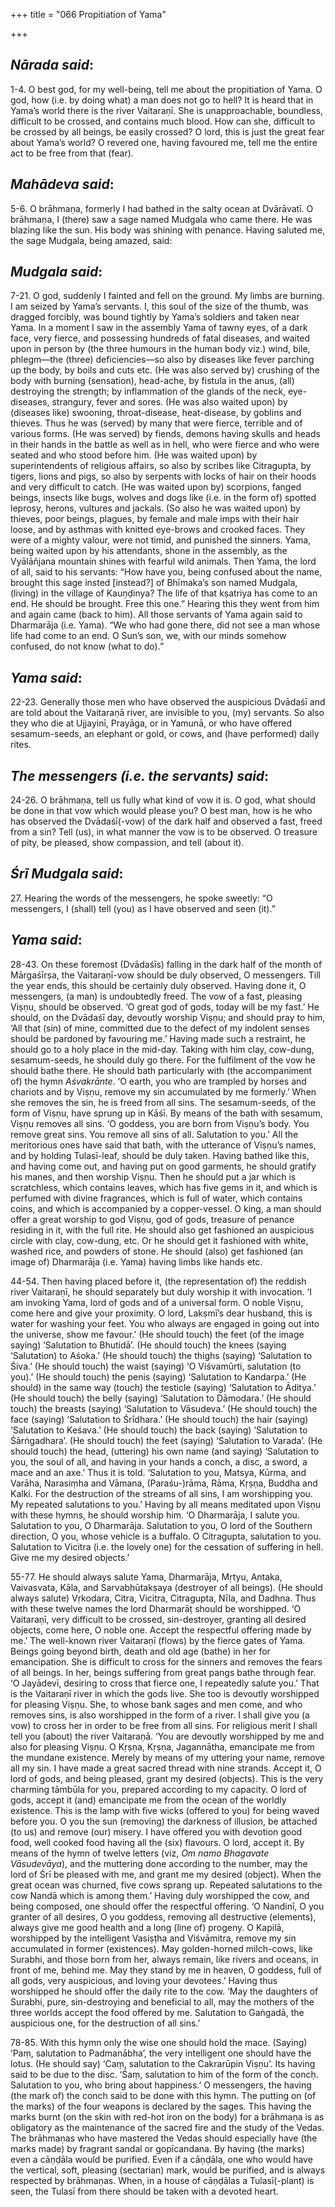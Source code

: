 +++
title = "066 Propitiation of Yama"

+++
 

## *Nārada said*:

1-4. O best god, for my well-being, tell me about the propitiation of Yama. O god, how (i.e. by doing what) a man does not go to hell? It is heard that in Yama’s world there is the river Vaitaraṇī. She is unapproachable, boundless, difficult to be crossed, and contains much blood. How can she, difficult to be crossed by all beings, be easily crossed? O lord, this is just the great fear about Yama’s world? O revered one, having favoured me, tell me the entire act to be free from that (fear).

## *Mahādeva said*:

5-6. O brāhmaṇa, formerly I had bathed in the salty ocean at Dvārāvatī. O brāhmaṇa, I (there) saw a sage named Mudgala who came there. He was blazing like the sun. His body was shining with penance. Having saluted me, the sage Mudgala, being amazed, said:

## *Mudgala said*:

7-21. O god, suddenly I fainted and fell on the ground. My limbs are burning. I am seized by Yama’s servants. I, this soul of the size of the thumb, was dragged forcibly, was bound tightly by Yama’s soldiers and taken near Yama. In a moment I saw in the assembly Yama of tawny eyes, of a dark face, very fierce, and possessing hundreds of fatal diseases, and waited upon in person by (the three humours in the human body viz.) wind, bile, phlegm—the (three) deficiencies—so also by diseases like fever parching up the body, by boils and cuts etc. (He was also served by) crushing of the body with burning (sensation), head-ache, by fistula in the anus, (all) destroying the strength; by inflammation of the glands of the neck, eye-diseases, strangury, fever and sores. (He was also waited upon) by (diseases like) swooning, throat-disease, heat-disease, by goblins and thieves. Thus he was (served) by many that were fierce, terrible and of various forms. (He was served) by fiends, demons having skulls and heads in their hands in the battle as well as in hell, who were fierce and who were seated and who stood before him. (He was waited upon) by superintendents of religious affairs, so also by scribes like Citragupta, by tigers, lions and pigs, so also by serpents with locks of hair on their hoods and very difficult to catch. (He was waited upon by) scorpions, fanged beings, insects like bugs, wolves and dogs like (i.e. in the form of) spotted leprosy, herons, vultures and jackals. (So also he was waited upon) by thieves, poor beings, plagues, by female and male imps with their hair loose, and by asthmas with knitted eye-brows and crooked faces. They were of a mighty valour, were not timid, and punished the sinners. Yama, being waited upon by his attendants, shone in the assembly, as the Vyālāñjana mountain shines with fearful wild animals. Then Yama, the lord of all, said to his servants: “How have you, being confused about the name, brought this sage insted [instead?] of Bhīmaka’s son named Mudgala, (living) in the village of Kauṇḍinya? The life of that kṣatriya has come to an end. He should be brought. Free this one.” Hearing this they went from him and again came (back to him). All those servants of Yama again said to Dharmarāja (i.e. Yama). “We who had gone there, did not see a man whose life had come to an end. O Sun’s son, we, with our minds somehow confused, do not know (what to do).”

## *Yama said*:

22-23. Generally those men who have observed the auspicious Dvādaśī and are told about the Vaitaraṇā river, are invisible to you, (my) servants. So also they who die at Ujjayinī, Prayāga, or in Yamunā, or who have offered sesamum-seeds, an elephant or gold, or cows, and (have performed) daily rites.

## *The messengers (i.e. the servants) said*:

24-26. O brāhmaṇa, tell us fully what kind of vow it is. O god, what should be done in that vow which would please you? O best man, how is he who has observed the Dvādaśī(-vow) of the dark half and observed a fast, freed from a sin? Tell (us), in what manner the vow is to be observed. O treasure of pity, be pleased, show compassion, and tell (about it).

## *Śrī Mudgala said*:

27\. Hearing the words of the messengers, he spoke sweetly: “O messengers, I (shall) tell (you) as I have observed and seen (it).”

## *Yama said*:

28-43. On these foremost (Dvādaśīs) falling in the dark half of the month of Mārgaśīrṣa, the Vaitaraṇī-vow should be duly observed, O messengers. Till the year ends, this should be certainly duly observed. Having done it, O messengers, (a man) is undoubtedly freed. The vow of a fast, pleasing Viṣṇu, should be observed. ‘O great god of gods, today will be my fast.’ He should, on the Dvādaśī day, devoutly worship Viṣṇu; and should pray to him, ‘All that (sin) of mine, committed due to the defect of my indolent senses should be pardoned by favouring me.’ Having made such a restraint, he should go to a holy place in the mid-day. Taking with him clay, cow-dung, sesamum-seeds, he should duly go there. For the fulfilment of the vow he should bathe there. He should bath particularly with (the accompaniment of) the hymn *Aśvakrānte*. ‘O earth, you who are trampled by horses and chariots and by Viṣṇu, remove my sin accumulated by me formerly.’ When she removes the sin, he is freed from all sins. The sesamum-seeds, of the form of Viṣṇu, have sprung up in Kāśī. By means of the bath with sesamum, Viṣṇu removes all sins. ‘O goddess, you are born from Viṣṇu’s body. You remove great sins. You remove all sins of all. Salutation to you.’ All the meritorious ones have said that bath, with the utterance of Viṣṇu’s names, and by holding Tulasī-leaf, should be duly taken. Having bathed like this, and having come out, and having put on good garments, he should gratify his manes, and then worship Viṣṇu. Then he should put a jar which is scratchless, which contains leaves, which has five gems in it, and which is perfumed with divine fragrances, which is full of water, which contains coins, and which is accompanied by a copper-vessel. O king, a man should offer a great worship to god Viṣṇu, god of gods, treasure of penance residing in it, with the full rite. He should also get fashioned an auspicious circle with clay, cow-dung, etc. Or he should get it fashioned with white, washed rice, and powders of stone. He should (also) get fashioned (an image of) Dharmarāja (i.e. Yama) having limbs like hands etc.

44-54. Then having placed before it, (the representation of) the reddish river Vaitaraṇī, he should separately but duly worship it with invocation. ‘I am invoking Yama, lord of gods and of a universal form. O noble Viṣṇu, come here and give your proximity. O lord, Lakṣmī’s dear husband, this is water for washing your feet. You who always are engaged in going out into the universe, show me favour.’ (He should touch) the feet (of the image saying) ‘Salutation to Bhutidā’. (He should touch) the knees (saying ‘Salutation) to Aśoka.’ (He should touch) the thighs (saying) ‘Salutation to Śiva.’ (He should touch) the waist (saying) ‘O Viśvamūrti, salutation (to you).’ (He should touch) the penis (saying) ‘Salutation to Kandarpa.’ (He should) in the same way (touch) the testicle (saying) ‘Salutation to Āditya.’ (He should touch) the belly (saying) ‘Salutation to Dāmodara.’ (He should touch) the breasts (saying) ‘Salutation to Vāsudeva.’ (He should touch) the face (saying) ‘Salutation to Śrīdhara.’ (He should touch) the hair (saying) ‘Salutation to Keśava.’ (He should touch) the back (saying) ‘Salutation to Śārṅgadhara’. (He should touch) the feet (saying) ‘Salutation to Varada’. (He should touch) the head, (uttering) his own name (and saying) ‘Salutation to you, the soul of all, and having in your hands a conch, a disc, a sword, a mace and an axe.’ Thus it is told. ‘Salutation to you, Matsya, Kūrma, and Varāha, Narasiṃha and Vāmana, (Paraśu-)rāma, Rāma, Kṛṣṇa, Buddha and Kalki. For the destruction of the streams of all sins, I am worshipping you. My repeated salutations to you.’ Having by all means meditated upon Viṣṇu with these hymns, he should worship him. ‘O Dharmarāja, I salute you. Salutation to you, O Dharmarāja. Salutation to you, O lord of the Southern direction, O you, whose vehicle is a buffalo. O Citragupta, salutation to you. Salutation to Vicitra (i.e. the lovely one) for the cessation of suffering in hell. Give me my desired objects.’

55-77. He should always salute Yama, Dharmarāja, Mṛtyu, Antaka, Vaivasvata, Kāla, and Sarvabhūtakṣaya (destroyer of all beings). (He should always salute) Vṛkodara, Citra, Vicitra, Citragupta, Nīla, and Dadhna. Thus with these twelve names the lord Dharmarāṭ should be worshipped. ‘O Vaitaraṇī, very difficult to be crossed, sin-destroyer, granting all desired objects, come here, O noble one. Accept the respectful offering made by me.’ The well-known river Vaitaraṇī (flows) by the fierce gates of Yama. Beings going beyond birth, death and old age (bathe) in her for emancipation. She is difficult to cross for the sinners and removes the fears of all beings. In her, beings suffering from great pangs bathe through fear. ‘O Jayādevī, desiring to cross that fierce one, I repeatedly salute you.’ That is the Vaitaraṇī river in which the gods live. She too is devoutly worshipped for pleasing Viṣṇu. She, to whose bank sages and men come, and who removes sins, is also worshipped in the form of a river. I shall give you (a vow) to cross her in order to be free from all sins. For religious merit I shall tell you (about) the river Vaitaraṇā. ‘You are devoutly worshipped by me and also for pleasing Viṣṇu. O Kṛṣṇa, Kṛṣṇa, Jagannātha, emancipate me from the mundane existence. Merely by means of my uttering your name, remove all my sin. I have made a great sacred thread with nine strands. Accept it, O lord of gods, and being pleased, grant my desired (objects). This is the very charming tāmbūla for you, prepared according to my capacity. O lord of gods, accept it (and) emancipate me from the ocean of the worldly existence. This is the lamp with five wicks (offered to you) for being waved before you. O you the sun (removing) the darkness of illusion, be attached (to us) and remove (our) misery. I have offered you with devotion good food, well cooked food having all the (six) flavours. O lord, accept it. By means of the hymn of twelve letters (viz, *Om namo Bhagavate Vāsudevāya*), and the muttering done according to the number, may the lord of Śrī be pleased with me, and grant me my desired (object). When the great ocean was churned, five cows sprang up. Repeated salutations to the cow Nandā which is among them.’ Having duly worshipped the cow, and being composed, one should offer the respectful offering. ‘O Nandinī, O you granter of all desires, O you goddess, removing all destructive (elements), always give me good health and a long (line of) progeny. O Kapilā, worshipped by the intelligent Vasiṣṭha and Viśvāmitra, remove my sin accumulated in former (existences). May golden-horned milch-cows, like Surabhi, and those born from her, always remain, like rivers and oceans, in front of me, behind me. May they stand by me in heaven, O goddess, full of all gods, very auspicious, and loving your devotees.’ Having thus worshipped he should offer the daily rite to the cow. ‘May the daughters of Surabhi, pure, sin-destroying and beneficial to all, may the mothers of the three worlds accept the food offered by me. Salutation to Gaṅgadā, the auspicious one, for the destruction of all sins.’

78-85. With this hymn only the wise one should hold the mace. (Saying) ‘Paṃ, salutation to Padmanābha’, the very intelligent one should have the lotus. (He should say) ‘Caṃ, salutation to the Cakrarūpin Viṣṇu’. Its having said to be due to the disc. ‘Śaṃ, salutation to him of the form of the concḥ. Salutation to you, who bring about happiness.’ O messengers, the having (the mark of) the conch said to be done with this hymn. The putting on (of the marks) of the four weapons is declared by the sages. This having the marks burnt (on the skin with red-hot iron on the body) for a brāhmaṇa is as obligatory as the maintenance of the sacred fire and the study of the Vedas. The brāhmaṇas who have mastered the Vedas should especially have (the marks made) by fragrant sandal or gopīcandana. By having (the marks) even a cāṇḍāla would be purified. Even if a cāṇḍāla, one who would have the vertical, soft, pleasing (sectarian) mark, would be purified, and is always respected by brāhmaṇas. When, in a house of cāṇḍālas a Tulasī(-plant) is seen, the Tulasī from there should be taken with a devoted heart.


